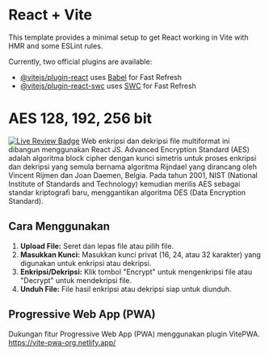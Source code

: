 # React + Vite

This template provides a minimal setup to get React working in Vite with HMR and some ESLint rules.

Currently, two official plugins are available:

- [@vitejs/plugin-react](https://github.com/vitejs/vite-plugin-react/blob/main/packages/plugin-react/README.md) uses [Babel](https://babeljs.io/) for Fast Refresh
- [@vitejs/plugin-react-swc](https://github.com/vitejs/vite-plugin-react-swc) uses [SWC](https://swc.rs/) for Fast Refresh

# AES 128, 192, 256 bit
[![Live Review Badge](https://img.shields.io/badge/Website-orange?style=for-the-badge&logo=website&logoColor=white)](https://enkripsi.netlify.app) Web enkripsi dan dekripsi file multiformat ini dibangun menggunakan React JS. Advanced Encryption Standard (AES) adalah algoritma block cipher dengan kunci simetris untuk proses enkripsi dan dekripsi yang semula bernama algoritma Rijndael yang dirancang oleh Vincent Rijmen dan Joan Daemen, Belgia. Pada tahun 2001, NIST (National Institute of Standards and Technology) kemudian merilis AES sebagai standar kriptografi baru, menggantikan algoritma DES (Data Encryption Standard).

## Cara Menggunakan
1. **Upload File:** Seret dan lepas file atau pilih file.
2. **Masukkan Kunci:** Masukkan kunci privat (16, 24, atau 32 karakter) yang digunakan untuk enkripsi atau dekripsi.
3. **Enkripsi/Dekripsi:** Klik tombol "Encrypt" untuk mengenkripsi file atau "Decrypt" untuk mendekripsi file.
4. **Unduh File:** File hasil enkripsi atau dekripsi siap untuk diunduh.

## Progressive Web App (PWA)
Dukungan fitur Progressive Web App (PWA) menggunakan plugin VitePWA.
https://vite-pwa-org.netlify.app/